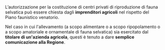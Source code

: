 L’autorizzazione per la costituzione di centri privati di riproduzione di fauna selvatica può essere chiesta dagli **imprenditori agricoli** nel rispetto del Piano faunistico venatorio.

Nel caso in cui l'allevamento (a scopo alimentare o a scopo ripopolamento o a scopo amatoriale e ornamentale di fauna selvatica) sia esercitato dal **titolare di un'azienda agricola**, questi è tenuto a dare **semplice comunicazione alla Regione**.

